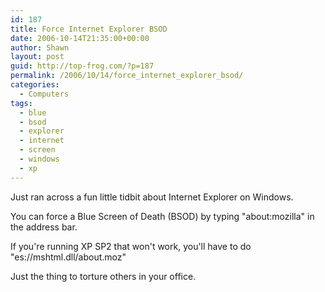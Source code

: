 ```yaml
---
id: 187
title: Force Internet Explorer BSOD
date: 2006-10-14T21:35:00+00:00
author: Shawn
layout: post
guid: http://top-frog.com/?p=187
permalink: /2006/10/14/force_internet_explorer_bsod/
categories:
  - Computers
tags:
  - blue
  - bsod
  - explorer
  - internet
  - screen
  - windows
  - xp
---
```

Just ran across a fun little tidbit about Internet Explorer on Windows.

You can force a Blue Screen of Death (BSOD) by typing "about:mozilla" in the address bar. 

If you're running XP SP2 that won't work, you'll have to do "es://mshtml.dll/about.moz"

Just the thing to torture others in your office.